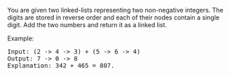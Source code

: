 You are given two linked-lists representing two non-negative integers. The digits are stored in reverse order and each of their nodes contain a single digit. Add the two numbers and return it as a linked list.

Example:
<pre>
Input: (2 -> 4 -> 3) + (5 -> 6 -> 4)
Output: 7 -> 0 -> 8
Explanation: 342 + 465 = 807.
</pre>